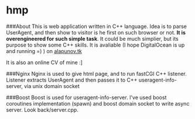 hmp
===

###About
This is web application written in C++ language. Idea is to parse UserAgent, and then show to visitor is he first on such browser or not. __It is overengineered for such simple task__. It could be much simplier, but its purpose to show some C++ skills. It is avaliable (I hope DigitalOcean is up and running =) ) on [alapunov.tk](http://alapunov.tk/)

It is also an online CV of mine :]

###Nginx
Nginx is used to give html page, and to run fastCGI C++ listener. Listener extracts UserAgent and then passes it to C++ useragent-info-server, via unix domain socket

###Boost
Boost is used for useragent-info-server. I've used boost coroutines implementation (spawn) and boost domain socket to write async server. Look back/server.cpp.

